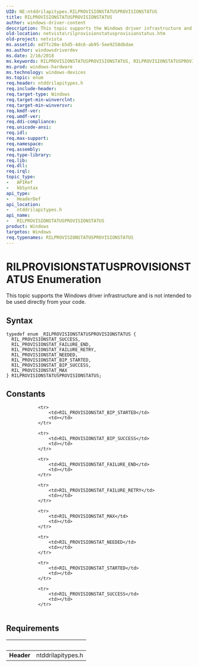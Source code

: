 ```yaml
---
UID: NE:ntddrilapitypes.RILPROVISIONSTATUSPROVISIONSTATUS
title: RILPROVISIONSTATUSPROVISIONSTATUS
author: windows-driver-content
description: This topic supports the Windows driver infrastructure and is not intended to be used directly from your code.
old-location: netvista\rilprovisionstatusprovisionstatus.htm
old-project: netvista
ms.assetid: ed7fc20a-b5d5-4dc6-ab95-5ee9258dbdae
ms.author: windowsdriverdev
ms.date: 2/16/2018
ms.keywords: RILPROVISIONSTATUSPROVISIONSTATUS, RILPROVISIONSTATUSPROVISIONSTATUS enumeration [Network Drivers Starting with Windows Vista], RIL_PROVISIONSTAT_BIP_STARTED, RIL_PROVISIONSTAT_BIP_SUCCESS, RIL_PROVISIONSTAT_FAILURE_END, RIL_PROVISIONSTAT_FAILURE_RETRY, RIL_PROVISIONSTAT_MAX, RIL_PROVISIONSTAT_NEEDED, RIL_PROVISIONSTAT_SUCCESS, netvista.rilprovisionstatusprovisionstatus, ntddrilapitypes/RILPROVISIONSTATUSPROVISIONSTATUS, ntddrilapitypes/RIL_PROVISIONSTAT_BIP_STARTED, ntddrilapitypes/RIL_PROVISIONSTAT_BIP_SUCCESS, ntddrilapitypes/RIL_PROVISIONSTAT_FAILURE_END, ntddrilapitypes/RIL_PROVISIONSTAT_FAILURE_RETRY, ntddrilapitypes/RIL_PROVISIONSTAT_MAX, ntddrilapitypes/RIL_PROVISIONSTAT_NEEDED, ntddrilapitypes/RIL_PROVISIONSTAT_SUCCESS
ms.prod: windows-hardware
ms.technology: windows-devices
ms.topic: enum
req.header: ntddrilapitypes.h
req.include-header: 
req.target-type: Windows
req.target-min-winverclnt: 
req.target-min-winversvr: 
req.kmdf-ver: 
req.umdf-ver: 
req.ddi-compliance: 
req.unicode-ansi: 
req.idl: 
req.max-support: 
req.namespace: 
req.assembly: 
req.type-library: 
req.lib: 
req.dll: 
req.irql: 
topic_type:
-	APIRef
-	kbSyntax
api_type:
-	HeaderDef
api_location:
-	ntddrilapitypes.h
api_name:
-	RILPROVISIONSTATUSPROVISIONSTATUS
product: Windows
targetos: Windows
req.typenames: RILPROVISIONSTATUSPROVISIONSTATUS
---
```


# RILPROVISIONSTATUSPROVISIONSTATUS Enumeration
This topic supports the Windows driver infrastructure and is not intended to be used directly from your code.

## Syntax
````
typedef enum _RILPROVISIONSTATUSPROVISIONSTATUS { 
  RIL_PROVISIONSTAT_SUCCESS,
  RIL_PROVISIONSTAT_FAILURE_END,
  RIL_PROVISIONSTAT_FAILURE_RETRY,
  RIL_PROVISIONSTAT_NEEDED,
  RIL_PROVISIONSTAT_BIP_STARTED,
  RIL_PROVISIONSTAT_BIP_SUCCESS,
  RIL_PROVISIONSTAT_MAX
} RILPROVISIONSTATUSPROVISIONSTATUS;
````

## Constants

<table>
            
                <tr>
                    <td>RIL_PROVISIONSTAT_BIP_STARTED</td>
                    <td></td>
                </tr>
            
                <tr>
                    <td>RIL_PROVISIONSTAT_BIP_SUCCESS</td>
                    <td></td>
                </tr>
            
                <tr>
                    <td>RIL_PROVISIONSTAT_FAILURE_END</td>
                    <td></td>
                </tr>
            
                <tr>
                    <td>RIL_PROVISIONSTAT_FAILURE_RETRY</td>
                    <td></td>
                </tr>
            
                <tr>
                    <td>RIL_PROVISIONSTAT_MAX</td>
                    <td></td>
                </tr>
            
                <tr>
                    <td>RIL_PROVISIONSTAT_NEEDED</td>
                    <td></td>
                </tr>
            
                <tr>
                    <td>RIL_PROVISIONSTAT_STARTED</td>
                    <td></td>
                </tr>
            
                <tr>
                    <td>RIL_PROVISIONSTAT_SUCCESS</td>
                    <td></td>
                </tr>
</table>


## Requirements
| &nbsp; | &nbsp; |
| ---- |:---- |
| **Header** | ntddrilapitypes.h |